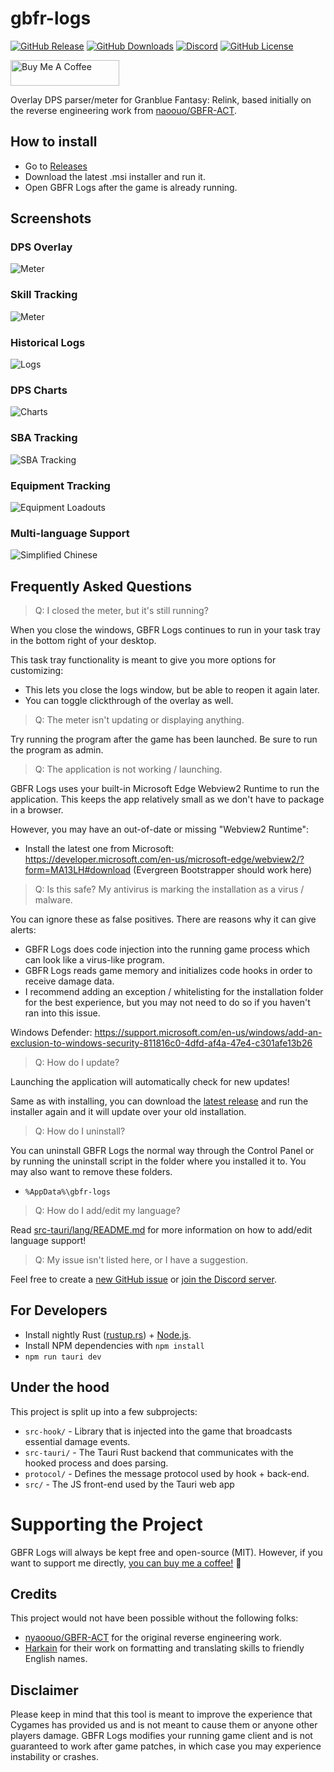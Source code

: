 # gbfr-logs

[![GitHub Release](https://img.shields.io/github/v/release/false-spring/gbfr-logs)](https://github.com/false-spring/gbfr-logs/releases)
[![GitHub Downloads](https://img.shields.io/github/downloads/false-spring/gbfr-logs/total)](https://github.com/false-spring/gbfr-logs/releases)
[![Discord](https://img.shields.io/discord/1218833963032776774?style=flat&label=discord&color=7289da)](https://discord.gg/GR4r9zrqJj)
[![GitHub License](https://img.shields.io/github/license/false-spring/gbfr-logs)](./LICENSE)

<a href="https://www.buymeacoffee.com/false.spring" target="_blank"><img src="https://cdn.buymeacoffee.com/buttons/default-orange.png" alt="Buy Me A Coffee" height="41" width="174"></a>

Overlay DPS parser/meter for Granblue Fantasy: Relink, based initially on the reverse engineering work from [naoouo/GBFR-ACT](https://github.com/nyaoouo/GBFR-ACT).

## How to install

- Go to [Releases](https://github.com/false-spring/gbfr-logs/releases)
- Download the latest .msi installer and run it.
- Open GBFR Logs after the game is already running.

## Screenshots

### DPS Overlay

![Meter](./docs/screenshots/meter.png)

### Skill Tracking

![Meter](./docs/screenshots/skill-tracking.png)

### Historical Logs

![Logs](./docs/screenshots/log-history.png)

### DPS Charts

![Charts](./docs/screenshots/charting.png)

### SBA Tracking

![SBA Tracking](./docs/screenshots/sba-tracking.png)

### Equipment Tracking

![Equipment Loadouts](./docs/screenshots/equipment-tracking.png)

### Multi-language Support

![Simplified Chinese](./docs/screenshots/simplified-chinese.png)

## Frequently Asked Questions

> Q: I closed the meter, but it's still running?

When you close the windows, GBFR Logs continues to run in your task tray in the bottom right of your desktop.

This task tray functionality is meant to give you more options for customizing:

- This lets you close the logs window, but be able to reopen it again later.
- You can toggle clickthrough of the overlay as well.

> Q: The meter isn't updating or displaying anything.

Try running the program after the game has been launched. Be sure to run the program as admin.

> Q: The application is not working / launching.

GBFR Logs uses your built-in Microsoft Edge Webview2 Runtime to run the application. This keeps the app relatively small as we don't have to package in a browser.

However, you may have an out-of-date or missing "Webview2 Runtime":

- Install the latest one from Microsoft: https://developer.microsoft.com/en-us/microsoft-edge/webview2/?form=MA13LH#download (Evergreen Bootstrapper should work here)

> Q: Is this safe? My antivirus is marking the installation as a virus / malware.

You can ignore these as false positives. There are reasons why it can give alerts:

- GBFR Logs does code injection into the running game process which can look like a virus-like program.
- GBFR Logs reads game memory and initializes code hooks in order to receive damage data.
- I recommend adding an exception / whitelisting for the installation folder for the best experience, but you may not need to do so if you haven't ran into this issue.

Windows Defender: https://support.microsoft.com/en-us/windows/add-an-exclusion-to-windows-security-811816c0-4dfd-af4a-47e4-c301afe13b26

> Q: How do I update?

Launching the application will automatically check for new updates!

Same as with installing, you can download the [latest release](https://github.com/false-spring/gbfr-logs/releases) and run the installer again and it will update over your old installation.

> Q: How do I uninstall?

You can uninstall GBFR Logs the normal way through the Control Panel or by running the uninstall script in the folder where you installed it to. You may also want to remove these folders.

- `%AppData%\gbfr-logs`

> Q: How do I add/edit my language?

Read [src-tauri/lang/README.md](./src-tauri/lang/README.md) for more information on how to add/edit language support!

> Q: My issue isn't listed here, or I have a suggestion.

Feel free to create a [new GitHub issue](https://github.com/false-spring/gbfr-logs/issues) or [join the Discord server](https://discord.gg/GR4r9zrqJj).

## For Developers

- Install nightly Rust ([rustup.rs](https://rustup.rs/)) + [Node.js](https://nodejs.org/en/download).
- Install NPM dependencies with `npm install`
- `npm run tauri dev`

## Under the hood

This project is split up into a few subprojects:

- `src-hook/` - Library that is injected into the game that broadcasts essential damage events.
- `src-tauri/` - The Tauri Rust backend that communicates with the hooked process and does parsing.
- `protocol/` - Defines the message protocol used by hook + back-end.
- `src/` - The JS front-end used by the Tauri web app

# Supporting the Project

GBFR Logs will always be kept free and open-source (MIT). However, if you want to support me directly, [you can buy me a coffee!](https://www.buymeacoffee.com/false.spring) 🙇

## Credits

This project would not have been possible without the following folks:

- [nyaoouo/GBFR-ACT](https://github.com/nyaoouo/GBFR-ACT) for the original reverse engineering work.
- [Harkain](https://github.com/Harkains) for their work on formatting and translating skills to friendly English names.

## Disclaimer

Please keep in mind that this tool is meant to improve the experience that Cygames has provided us and is not meant to cause them or anyone other players damage. GBFR Logs modifies your running game client and is not guaranteed to work after game patches, in which case you may experience instability or crashes.
